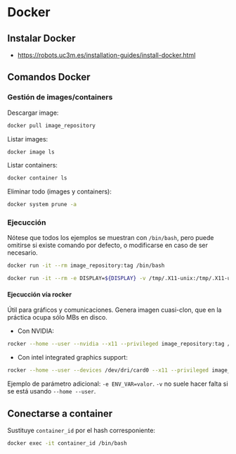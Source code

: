 # Docker

## Instalar Docker

- <https://robots.uc3m.es/installation-guides/install-docker.html>

## Comandos Docker

### Gestión de images/containers

Descargar image:

```bash
docker pull image_repository
```

Listar images:

```bash
docker image ls
```

Listar containers:

```bash
docker container ls
```

Eliminar todo (images y containers):

```bash
docker system prune -a
```

### Ejecucción

Nótese que todos los ejemplos se muestran con `/bin/bash`, pero puede omitirse si existe comando por defecto, o modificarse en caso de ser necesario.

```bash
docker run -it --rm image_repository:tag /bin/bash
```

```bash
docker run -it --rm -e DISPLAY=${DISPLAY} -v /tmp/.X11-unix:/tmp/.X11-unix:rw image_repository:tag /bin/bash
```

#### Ejecucción vía rocker

Útil para gráficos y comunicaciones. Genera imagen cuasi-clon, que en la práctica ocupa sólo MBs en disco.

- Con NVIDIA:

```bash
rocker --home --user --nvidia --x11 --privileged image_repository:tag /bin/bash
```

- Con intel integrated graphics support:


```bash
rocker --home --user --devices /dev/dri/card0 --x11 --privileged image_repository:tag /bin/bash
```

Ejemplo de parámetro adicional: `-e ENV_VAR=valor`. `-v` no suele hacer falta si se está usando `--home --user`.

## Conectarse a container

Sustituye `container_id` por el hash corresponiente:

```bash
docker exec -it container_id /bin/bash
```
